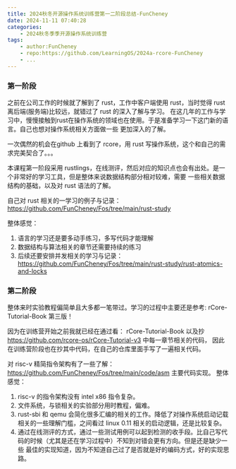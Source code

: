 ```yaml
---
title: 2024秋冬开源操作系统训练营第一二阶段总结-FunCheney
date: 2024-11-11 07:40:28
categories:
    - 2024秋冬季季开源操作系统训练营
tags:
    - author:FunCheney
    - repo:https://github.com/LearningOS/2024a-rcore-FunCheney
    - ...
---
```


### 第一阶段

之前在公司工作的时候就了解到了 rust，工作中客户端使用 rust，当时觉得 rust 离后端(服务端)比较远，就错过了 rust 的深入了解与学习。
在这几年的工作与学习中，慢慢接触到rust在操作系统的领域也在使用。于是准备学习一下这门新的语言。自己也想对操作系统相关方面做一些
更加深入的了解。

一次偶然的机会在github 上看到了 rcore，用 rust 写操作系统，这个和自己的需求完美契合了。。。

本课程第一阶段采用 rustlings，在线测评，然后对应的知识点也会有出处。是一个非常好的学习工具，但是整体来说数据结构部分相对较难，需要
一些相关数据结构的基础，以及对 rust 语法的了解。

自己对 rust 相关的一学习的例子与记录： https://github.com/FunCheney/Fos/tree/main/rust-study

整体感觉：
1. 语言的学习还是要多动手练习，多写代码才能理解
2. 数据结构与算法相关的章节还需要持续的练习
3. 后续还要安排并发相关的学习与记录：https://github.com/FunCheney/Fos/tree/main/rust-study/rust-atomics-and-locks

### 第二阶段

整体来时实验教程偏简单且大多都一笔带过。学习的过程中主要还是参考: rCore-Tutorial-Book 第三版！

因为在训练营开始之前我就已经在通过看： rCore-Tutorial-Book 以及抄 https://github.com/rcore-os/rCore-Tutorial-v3 中每一章节相关的代码，
因此在训练营阶段也在抄其中代码，在自己的仓库里面手写了一遍相关代码。

对 risc-v 精简指令架构有了一些了解：https://github.com/FunCheney/Fos/tree/main/code/asm 主要代码实现。
整体感觉：
1. risc-v 的指令架构没有 intel x86 指令复杂。
2. 文件系统，与锁相关的实验部分用时教程，偏难。
3. rust-sbi 和 qemu 会简化很多汇编的相关的工作。降低了对操作系统启动记载相关的一些理解门槛，之间看过 linux 0.11 相关的启动逻辑，还是比较复杂。
4. 通过在线测评的方式，通过一些测试用例可以起到检测的收手段。比自己写代码的时候（尤其是还在学习过程中）不知到对错会更有方向。但是还是缺少一些
   最佳的实现知道，因为不知道自己过了是否就是好的编码方式，好的实现思路。
